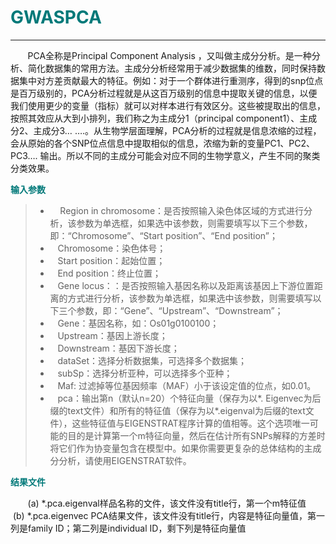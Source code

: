 # <font color="#007979">GWASPCA</font>


---

&#160; &#160; &#160; &#160;PCA全称是Principal Component Analysis ，又叫做主成分分析。是一种分析、简化数据集的常用方法。主成分分析经常用于减少数据集的维数，同时保持数据集中对方差贡献最大的特征。例如：对于一个群体进行重测序，得到的snp位点是百万级别的，PCA分析过程就是从这百万级别的信息中提取关键的信息，以便我们使用更少的变量（指标）就可以对样本进行有效区分。这些被提取出的信息，按照其效应从大到小排列，我们称之为主成分1（principal component1）、主成分2、主成分3… ….。从生物学层面理解，PCA分析的过程就是信息浓缩的过程，会从原始的各个SNP位点信息中提取相似的信息，浓缩为新的变量PC1、PC2、PC3…. 输出。所以不同的主成分可能会对应不同的生物学意义，产生不同的聚类分类效果。


**<font color="#007979">输入参数</font>**

> * &#160; &#160; Region in chromosome：是否按照输入染色体区域的方式进行分析，该参数为单选框，如果选中该参数，则需要填写以下三个参数，即：“Chromosome”、“Start position”、“End position”；
> * &#160; &#160;<label id='chromsome'>Chromosome：</label>染色体号；
> * &#160; &#160;<label id='start'>Start position：</label>起始位置；
> * &#160; &#160;<label id='end'>End position：</label>终止位置；
> * &#160; &#160;Gene locus：：是否按照输入基因名称以及距离该基因上下游位置距离的方式进行分析，该参数为单选框，如果选中该参数，则需要填写以下三个参数，即：“Gene”、“Upstream”、“Downstream”；
> * &#160; &#160;<label id='gene'>Gene：</label>基因名称，如：Os01g0100100；
> * &#160; &#160;<label id='upstream'>Upstream：</label>基因上游长度；
> * &#160; &#160;<label id='downstream'>Downstream：</label>基因下游长度；
> * &#160; &#160;<label id='dataset'>dataSet：</label>选择分析数据集，可选择多个数据集；
> * &#160; &#160;<label id='subSp'>subSp：</label>选择分析亚种，可以选择多个亚种；
> * &#160; &#160;<label id='maf'>Maf: </label>过滤掉等位基因频率（MAF）小于该设定值的位点，如0.01。
> * &#160; &#160;<label id='pca'>pca：</label>输出第n（默认n=20）个特征向量（保存为以*. Eigenvec为后缀的text文件）和所有的特征值（保存为以*.eigenval为后缀的text文件），这些特征值与EIGENSTRAT程序计算的值相等。这个选项唯一可能的目的是计算第一个m特征向量，然后在估计所有SNPs解释的方差时将它们作为协变量包含在模型中。如果你需要更复杂的总体结构的主成分分析，请使用EIGENSTRAT软件。

**<font color="#007979">结果文件</font>**

&#160; &#160; &#160; &#160;(a)	*.pca.eigenval样品名称的文件，该文件没有title行，第一个m特征值 
&#160; &#160; &#160; &#160;(b)	*.pca.eigenvec PCA结果文件，该文件没有title行，内容是特征向量值，第一列是family ID；第二列是individual ID，剩下列是特征向量值

